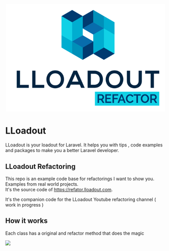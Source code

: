 <p align="center">
    <img src="https://github.com/LLoadout/assets/blob/master/LLoadout_refactor.png" width="500" title="LLoadout logo">
</p>

# LLoadout

LLoadout is your loadout for Laravel.  It helps you with tips , code examples and packages to make you a better Laravel developer.

## LLoadout Refactoring

This repo is an example code base for refactorings I want to show you.  Examples from real world projects.  
It's the source code of https://refator.lloadout.com.

It's the companion code for the LLoadout Youtube refactoring channel ( work in progress )

## How it works

Each class has a original and refactor method that does the magic

<img src="https://refactor.lloadout.com/img/example.png">
